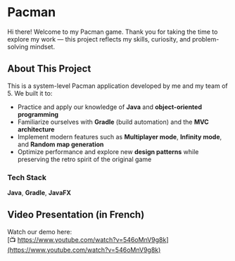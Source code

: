 # Pacman

Hi there! Welcome to my Pacman game. Thank you for taking the time to explore my work — this project reflects my skills, curiosity, and problem-solving mindset.

## About This Project

This is a system-level Pacman application developed by me and my team of 5. We built it to:

- Practice and apply our knowledge of **Java** and **object-oriented programming**
- Familiarize ourselves with **Gradle** (build automation) and the **MVC architecture**
- Implement modern features such as **Multiplayer mode**, **Infinity mode**, and **Random map generation**
- Optimize performance and explore new **design patterns** while preserving the retro spirit of the original game

### Tech Stack  
**Java**, **Gradle**, **JavaFX**

## Video Presentation (in French)
Watch our demo here:  
[📺 https://www.youtube.com/watch?v=546oMnV9g8k](https://www.youtube.com/watch?v=546oMnV9g8k)
